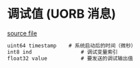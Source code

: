 # 调试值 (UORB 消息)  

[source file](https://github.com/PX4/PX4-Autopilot/blob/main/msg/DebugValue.msg)  

```c
uint64 timestamp	# 系统启动后的时间（微秒）  
int8 ind                # 调试变量索引  
float32 value           # 要发送的调试输出值  
```